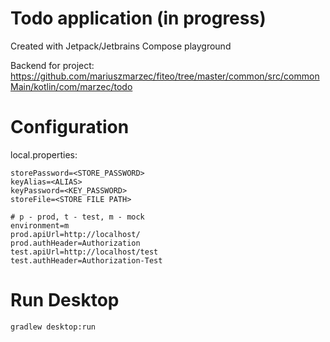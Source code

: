 # Todo application (in progress)
Created with Jetpack/Jetbrains Compose playground

Backend for project: https://github.com/mariuszmarzec/fiteo/tree/master/common/src/commonMain/kotlin/com/marzec/todo

# Configuration

local.properties:
```properties
storePassword=<STORE_PASSWORD>
keyAlias=<ALIAS>
keyPassword=<KEY_PASSWORD>
storeFile=<STORE FILE PATH>

# p - prod, t - test, m - mock
environment=m
prod.apiUrl=http://localhost/
prod.authHeader=Authorization
test.apiUrl=http://localhost/test
test.authHeader=Authorization-Test
```

# Run Desktop

```bash
gradlew desktop:run
```
